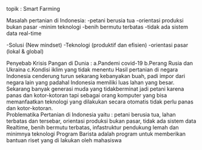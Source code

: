 topik : Smart Farming 

 Masalah pertanian di Indonesia:
-petani berusia tua
-orientasi produksi bukan pasar
-minim teknologi
-benih bermutu terbatas
-tidak ada sistem data real-time

-Solusi (New mindset) 
-Teknologi (produktif dan efisien) 
-orientasi pasar (lokal & global) 

Penyebab Krisis Pangan di Dunia :
a.Pandemi covid-19
b.Perang Rusia dan Ukraina
c.Kondisi iklim yang tidak menentu
 Hasil pertanian di negara Indonesia cenderung turun sekarang kebanyakan buah, padi impor  dari negara lain yang padahal Indonesia memiliki luas lahan yang besar.
Sekarang banyak generasi muda yang tidakberminat jadi petani karena panas dan kotor-kotoran tapi sebagai orang komputer yang bisa memanfaatkan teknologi yang dilakukan secara otomatis tidak perlu panas dan kotor-kotoran.  
Problematika Pertanian di Indonesia yaitu :  petani berusia tua, lahan terbatas dan tersebar, orientasi produksi bukan pasar, tidak ada sistem data Realtime, benih bermutu terbatas, infastruktur pendukung lemah dan minimnya teknologi
Program Barista adalah program untuk memberikan bantuan riset yang di lakukan oleh mahasiswa
